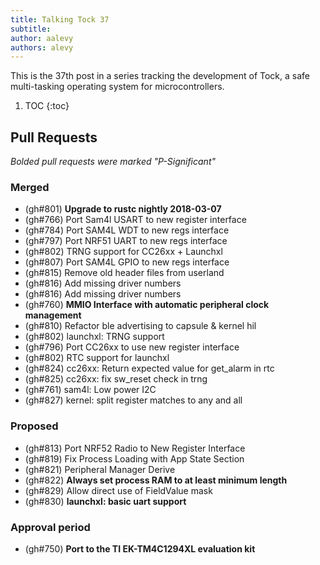 ```yaml
---
title: Talking Tock 37
subtitle:
author: aalevy
authors: alevy
---
```


This is the 37th post in a series tracking the development of Tock, a safe
multi-tasking operating system for microcontrollers.

1. TOC
{:toc}

## Pull Requests

_Bolded pull requests were marked "P-Significant"_

### Merged

  * (gh#801) **Upgrade to rustc nightly 2018-03-07**
  * (gh#766) Port Sam4l USART to new register interface
  * (gh#784) Port SAM4L WDT to new regs interface
  * (gh#797) Port NRF51 UART to new regs interface
  * (gh#802) TRNG support for CC26xx + Launchxl
  * (gh#807) Port SAM4L GPIO to new regs interface
  * (gh#815) Remove old header files from userland
  * (gh#816) Add missing driver numbers
  * (gh#816) Add missing driver numbers
  * (gh#760) **MMIO Interface with automatic peripheral clock management**
  * (gh#810) Refactor ble advertising to capsule & kernel hil
  * (gh#802) launchxl: TRNG support
  * (gh#796) Port CC26xx to use new register interface
  * (gh#802) RTC support for launchxl
  * (gh#824) cc26xx: Return expected value for get\_alarm in rtc
  * (gh#825) cc26xx: fix sw\_reset check in trng
  * (gh#761) sam4l: Low power I2C
  * (gh#827) kernel: split register matches to any and all

### Proposed

  * (gh#813) Port NRF52 Radio to New Register Interface
  * (gh#819) Fix Process Loading with App State Section
  * (gh#821) Peripheral Manager Derive
  * (gh#822) **Always set process RAM to at least minimum length**
  * (gh#829) Allow direct use of FieldValue mask
  * (gh#830) **launchxl: basic uart support**

### Approval period

  * (gh#750) **Port to the TI EK-TM4C1294XL evaluation kit**
